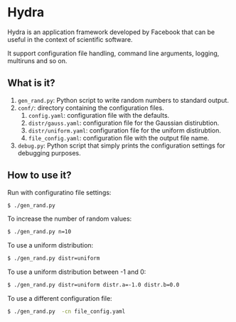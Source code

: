 # Hydra

Hydra is an application framework developed by Facebook that can be useful
in the context of scientific software.

It support configuration file handling, command line arguments, logging,
multiruns and so on.


## What is it?

1. `gen_rand.py`: Python script to write random numbers to standard
   output.
1. `conf/`: directory containing the configuration files.
   1. `config.yaml`: configuration file with the defaults.
   1. `distr/gauss.yaml`: configuration file for the Gaussian distirubtion.
   1. `distr/uniform.yaml`: configuration file for the uniform distirubtion.
   1. `file_config.yaml`: configuration file with the output file name.
1. `debug.py`: Python script that simply prints the configuration settings for
   debugging purposes.


## How to use it?
Run with configuratino file settings:
```bash
$ ./gen_rand.py
```
To increase the number of random values:
```bash
$ ./gen_rand.py n=10
```

To use a uniform distribution:
```bash
$ ./gen_rand.py distr=uniform
```

To use a uniform distribution between -1 and 0:
```bash
$ ./gen_rand.py distr=uniform distr.a=-1.0 distr.b=0.0
```

To use a different configuration file:
```bash
$ ./gen_rand.py  -cn file_config.yaml
``` 
